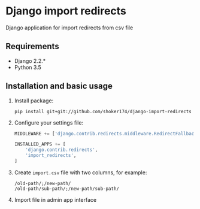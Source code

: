 # Django import redirects

Django application for import redirects from csv file

## Requirements
- Django 2.2.*
- Python 3.5

## Installation and basic usage
1. Install package:

    ``pip install git+git://github.com/shoker174/django-import-redirects``

2. Configure your settings file:

    ```python
    MIDDLEWARE += ['django.contrib.redirects.middleware.RedirectFallbackMiddleware']

    INSTALLED_APPS += [
        'django.contrib.redirects',
        'import_redirects',
    ]
    ```
3. Create ``import.csv`` file with two columns, for example:
	```
    /old-path/;/new-path/
    /old-path/sub-path/;/new-path/sub-path/
    ```
4. Import file in admin app interface